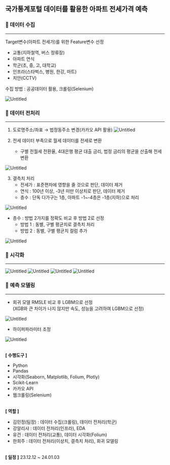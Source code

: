 ## 국가통계포털 데이터를 활용한 아파트 전세가격 예측

### 📝 데이터 수집
---

Target변수(아파트 전세가)를 위한 Feature변수 선정

- 교통(지하철역, 버스 정류장)
- 아파트 연식
- 학군(초, 중, 고, 대학교)
- 인프라(스타벅스, 병원, 한강, 마트)
- 치안(CCTV)

수집 방법 : 공공데이터 활용, 크롤링(Selenium)

![Untitled](reference/1.jpg)

### 📝 데이터 전처리
---

1. 도로명주소/좌표 → 법정동주소 변경(카카오 API 활용)
![Untitled](reference/2.jpg)

2. 전세 데이터 부족으로 월세 데이터를 전세로 변환
    - 구별 전월세 전환율, 4대은행 평균 대출 금리, 법정 금리의 평균을 산출해 전세 변환

![Untitled](reference/10.jpg)

3. 결측치 처리
    - 전세가 : 표준편차에 영향을 줄 것으로 판단, 데이터 제거
    - 연식 : 100년 이상, -3년 미만 이상치로 판단, 데이터 제거
    - 층수 : 단독 다가구는 1층, 아파트 -1~-4층은 -1층(지하)으로 처리

![Untitled](reference/11.jpg)

- 층수 : 방법 2가지를 정확도 비교 후 방법 2로 선정
    - 방법 1 : 동별, 구별 평균치로 결측치 처리
    - 방법 2 : 동별, 구별 평균치 컬럼 추가

![Untitled](reference/12.jpg)


### 📝 시각화
---

![Untitled](reference/6.jpg)
![Untitled](reference/7.jpg)
![Untitled](reference/8.jpg)
![Untitled](reference/9.jpg)


### 📝 예측 모델링
---

- 회귀 모델 RMSLE 비교 후 LGBM으로 선정\
(XGB와 큰 차이가 나지 않지만 속도, 성능을 고려하여 LGBM으로 선정)

![Untitled](reference/3.jpg)

- 하이퍼파라미터 조정

![Untitled](reference/4.jpg)


\
**[ 수행도구 ]**
- Python
- Pandas
- 시각화(Seaborn, Matplotlib, Folium, Plotly)
- Scikit-Learn
- 카카오 API
- 웹크롤링(Selenium)

\
**[ 역할 ]**
- 김민정(팀장) : 데이터 수집(크롤링), 데이터 전처리(학군)
- 강알리샤 : 데이터 전처리(인프라), EDA
- 유건 : 데이터 전처리(교통), 데이터 시각화(Folium)
- 한희주 : 데이터 전처리(이상치, 결측치 처리), 회귀 모델링

\
**[ 일정 ]**
23.12.12 ~ 24.01.03